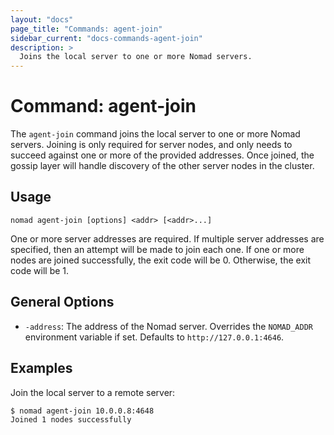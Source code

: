 ```yaml
---
layout: "docs"
page_title: "Commands: agent-join"
sidebar_current: "docs-commands-agent-join"
description: >
  Joins the local server to one or more Nomad servers.
---
```


# Command: agent-join

The `agent-join` command joins the local server to one or more Nomad servers.
Joining is only required for server nodes, and only needs to succeed against
one or more of the provided addresses. Once joined, the gossip layer will
handle discovery of the other server nodes in the cluster.

## Usage

```
nomad agent-join [options] <addr> [<addr>...]
```

One or more server addresses are required. If multiple server addresses are
specified, then an attempt will be made to join each one. If one or more nodes
are joined successfully, the exit code will be 0. Otherwise, the exit code will
be 1.

## General Options

* `-address`: The address of the Nomad server. Overrides the `NOMAD_ADDR`
  environment variable if set. Defaults to `http://127.0.0.1:4646`.

## Examples

Join the local server to a remote server:

```
$ nomad agent-join 10.0.0.8:4648
Joined 1 nodes successfully
```
